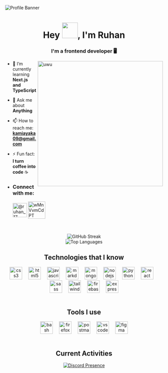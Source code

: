 ![Profile Banner](https://capsule-render.vercel.app/api?type=waving&theme=tokyonight&height=120)

<h1 align="center">Hey <img src="https://media.giphy.com/media/mGcNjsfWAjY5AEZNw6/giphy.gif" width="50">, I'm Ruhan</h1>
<h3 align="center">I'm a frontend developer 🖥️</h3>

<img align="right" alt="uwu" width="400" length="300" src="https://raw.githubusercontent.com/JoeyBling/JoeyBling/master/pic/pusheencode.gif">

- 🌱 I’m currently learning **Next.js and TypeScript**

- 💬 Ask me about **Anything**

- 📫 How to reach me: **kamiayaka09@gmail.com**

- ⚡ Fun fact: **I turn coffee into code** ☕
- <div align="left">
    <h3>Connect with me:</h3> 
     <a href="https://twitter.com/@ruhan_17" target="_blank"><img align="center" src="https://img.icons8.com/?size=512&id=42859&format=png" alt="@ruhan_17" height="45" width="45" /></a>
      <a href="https://discord.gg/wMnVvmCdPT" target="_blank"><img align="center" src="https://img.icons8.com/plasticine/100/discord-new-logo.png" alt="wMnVvmCdPT" height="55" width="55" /></a>
  </div>

</br>
</br>

<div align="center">
    <img src="https://github-readme-streak-stats.herokuapp.com/?user=Ruhannn&theme=tokyonight&hide_border=true" alt="GitHub Streak" /><br/>
    <img src="https://github-readme-stats.vercel.app/api/top-langs/?username=Ruhannn&theme=tokyonight&hide_border=true" alt="Top Languages" />
</div>

<h2 align="center">Technologies that I know</h2>

<div align="center">
  <img src="https://skillicons.dev/icons?i=css" height="40" alt="css3 logo"  />
  <img width="12" />
  <img src="https://skillicons.dev/icons?i=html" height="40" alt="html5 logo"  />
  <img width="12" />
  <img src="https://skillicons.dev/icons?i=js" height="40" alt="javascript logo"  />
  <img width="12" />
  <img src="https://skillicons.dev/icons?i=md" height="40" alt="markdown logo"  />
  <img width="12" />
  <img src="https://skillicons.dev/icons?i=mongodb" height="40" alt="mongodb logo"  />
  <img width="12" />
  <img src="https://skillicons.dev/icons?i=nodejs" height="40" alt="nodejs logo"  />
  <img width="12" />
  <img src="https://skillicons.dev/icons?i=py" height="40" alt="python logo"  />
  <img width="12" />
  <img src="https://skillicons.dev/icons?i=react" height="40" alt="react logo"  />
  <img width="12" />
  <img src="https://skillicons.dev/icons?i=sass" height="40" alt="sass logo"  />
  <img width="12" />
  <img src="https://skillicons.dev/icons?i=tailwind" height="40" alt="tailwindcss logo"  />
  <img width="12" />
  <img src="https://skillicons.dev/icons?i=firebase" height="40" alt="firebase logo"  />
  <img width="12" />
  <img src="https://skillicons.dev/icons?i=express" height="40" alt="express logo"  />
</div>
<br/>
<h2 align="center">Tools I use</h2>

<div align="center">
  <img src="https://cdn.simpleicons.org/gnubash/4EAA25" height="40" alt="bash logo" />
  <img width="12" />
  <img src="https://cdn.jsdelivr.net/gh/devicons/devicon/icons/firefox/firefox-original.svg" height="40" alt="firefox logo" />
  <img width="12" />
  <img src="https://skillicons.dev/icons?i=postman" height="40" alt="postman logo" />
  <img width="12" />
  <img src="https://cdn.jsdelivr.net/gh/devicons/devicon/icons/vscode/vscode-original.svg" height="40" alt="vscode logo" />
  <img width="12" />
  <img src="https://cdn.jsdelivr.net/gh/devicons/devicon/icons/figma/figma-original.svg" height="40" alt="figma logo" />
</div>
<br/>

<div align="center">

## Current Activities

[![Discord Presence](https://lanyard.kyrie25.me/api/819191621676695563?bg=282a36&imgStyle=circle&animatioanDuration=4s&waveColor=6272a4&waveSpotifyColor=1db954&hideDiscrim=true&borderRadius=30px&hideBadges=true&useDisplayName=false&idleMessage=%22I%27m%20not%20currently%20doing%20anything!%22)](https://discord.com/users/819191621676695563)

</div>
